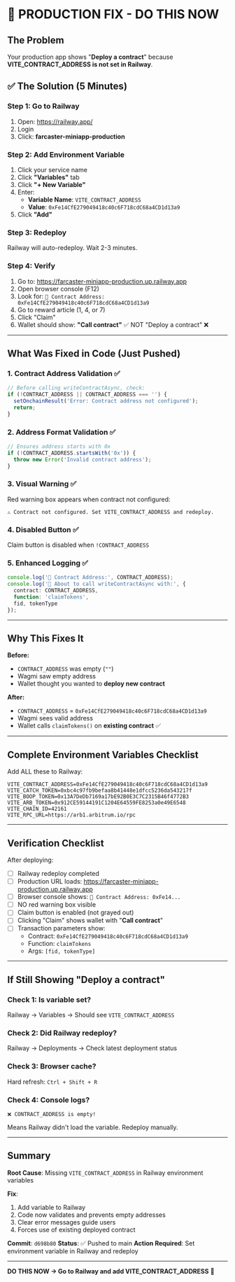 # 🚨 PRODUCTION FIX - DO THIS NOW

## The Problem
Your production app shows "**Deploy a contract**" because **VITE_CONTRACT_ADDRESS is not set in Railway**.

## ✅ The Solution (5 Minutes)

### Step 1: Go to Railway
1. Open: https://railway.app/
2. Login
3. Click: **farcaster-miniapp-production**

### Step 2: Add Environment Variable
1. Click your service name
2. Click **"Variables"** tab
3. Click **"+ New Variable"**
4. Enter:
   - **Variable Name**: `VITE_CONTRACT_ADDRESS`
   - **Value**: `0xFe14CfE279049418c40c6F718cdC68a4CD1d13a9`
5. Click **"Add"**

### Step 3: Redeploy
Railway will auto-redeploy. Wait 2-3 minutes.

### Step 4: Verify
1. Go to: https://farcaster-miniapp-production.up.railway.app
2. Open browser console (F12)
3. Look for: `🔐 Contract Address: 0xFe14CfE279049418c40c6F718cdC68a4CD1d13a9`
4. Go to reward article (1, 4, or 7)
5. Click "Claim"
6. Wallet should show: **"Call contract"** ✅ NOT "Deploy a contract" ❌

---

## What Was Fixed in Code (Just Pushed)

### 1. Contract Address Validation ✅
```typescript
// Before calling writeContractAsync, check:
if (!CONTRACT_ADDRESS || CONTRACT_ADDRESS === '') {
  setOnchainResult('Error: Contract address not configured');
  return;
}
```

### 2. Address Format Validation ✅
```typescript
// Ensures address starts with 0x
if (!CONTRACT_ADDRESS.startsWith('0x')) {
  throw new Error('Invalid contract address');
}
```

### 3. Visual Warning ✅
Red warning box appears when contract not configured:
```
⚠️ Contract not configured. Set VITE_CONTRACT_ADDRESS and redeploy.
```

### 4. Disabled Button ✅
Claim button is disabled when `!CONTRACT_ADDRESS`

### 5. Enhanced Logging ✅
```typescript
console.log('🔐 Contract Address:', CONTRACT_ADDRESS);
console.log('🚀 About to call writeContractAsync with:', {
  contract: CONTRACT_ADDRESS,
  function: 'claimTokens',
  fid, tokenType
});
```

---

## Why This Fixes It

**Before:**
- `CONTRACT_ADDRESS` was empty (`""`)
- Wagmi saw empty address
- Wallet thought you wanted to **deploy new contract**

**After:**
- `CONTRACT_ADDRESS` = `0xFe14CfE279049418c40c6F718cdC68a4CD1d13a9`
- Wagmi sees valid address
- Wallet calls `claimTokens()` on **existing contract** ✅

---

## Complete Environment Variables Checklist

Add ALL these to Railway:

```
VITE_CONTRACT_ADDRESS=0xFe14CfE279049418c40c6F718cdC68a4CD1d13a9
VITE_CATCH_TOKEN=0xbc4c97fb9befaa8b41448e1dfcc5236da543217f
VITE_BOOP_TOKEN=0x13A7DeDb7169a17bE92B0E3C7C2315B46f4772B3
VITE_ARB_TOKEN=0x912CE59144191C1204E64559FE8253a0e49E6548
VITE_CHAIN_ID=42161
VITE_RPC_URL=https://arb1.arbitrum.io/rpc
```

---

## Verification Checklist

After deploying:

- [ ] Railway redeploy completed
- [ ] Production URL loads: https://farcaster-miniapp-production.up.railway.app
- [ ] Browser console shows: `🔐 Contract Address: 0xFe14...`
- [ ] NO red warning box visible
- [ ] Claim button is enabled (not grayed out)
- [ ] Clicking "Claim" shows wallet with "**Call contract**"
- [ ] Transaction parameters show:
  - Contract: `0xFe14CfE279049418c40c6F718cdC68a4CD1d13a9`
  - Function: `claimTokens`
  - Args: `[fid, tokenType]`

---

## If Still Showing "Deploy a contract"

### Check 1: Is variable set?
Railway → Variables → Should see `VITE_CONTRACT_ADDRESS`

### Check 2: Did Railway redeploy?
Railway → Deployments → Check latest deployment status

### Check 3: Browser cache?
Hard refresh: `Ctrl + Shift + R`

### Check 4: Console logs?
```
❌ CONTRACT_ADDRESS is empty!
```
Means Railway didn't load the variable. Redeploy manually.

---

## Summary

**Root Cause**: Missing `VITE_CONTRACT_ADDRESS` in Railway environment variables

**Fix**: 
1. Add variable to Railway
2. Code now validates and prevents empty addresses
3. Clear error messages guide users
4. Forces use of existing deployed contract

**Commit**: `d698b80`
**Status**: ✅ Pushed to main
**Action Required**: Set environment variable in Railway and redeploy

---

**DO THIS NOW → Go to Railway and add VITE_CONTRACT_ADDRESS** 🚀
